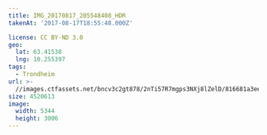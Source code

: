 ```yaml
---
title: IMG_20170817_205548408_HDR
takenAt: '2017-08-17T18:55:48.000Z'

license: CC BY-ND 3.0
geo:
  lat: 63.41538
  lng: 10.255397
tags:
  - Trondheim
url: >-
  //images.ctfassets.net/bncv3c2gt878/2nTi57R7mgps3NXj8lZelD/816681a3eea6ab1129133ca200a0ab3a/img_20170817_205548408_hdr_36589254686_o
size: 4520613
image:
  width: 5344
  height: 3006
---
```

